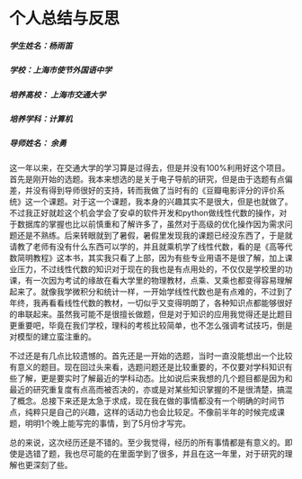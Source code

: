 # 个人总结与反思

#####  学生姓名：杨雨笛

##### 学校：上海市使节外国语中学

##### 培养高校： 上海市交通大学

##### 培养学科：计算机

##### 导师姓名： 余勇

​	这一年以来，在交通大学的学习算是过得去，但是并没有100%利用好这个项目。首先是刚开始的选题。我本来想选的是关于电子导航的研究，但是由于选题有点偏差，并没有得到导师很好的支持，转而我做了当时有的《豆瓣电影评分的评价系统》这一个课题。对于这一个课题，我本身的兴趣其实不是很大，但是也就做了。不过我正好就趁这个机会学会了安卓的软件开发和python做线性代数的操作，对于数据库的掌握也比以前慎重和了解许多了，虽然对于高级的优化操作因为需求问题还是不熟练。后来转眼就到了暑假，暑假里发现我的课题已经没东西了，于是就请教了老师有没有什么东西可以学的，并且就乘机学了线性代数，看的是《高等代数简明教程》这本书，其实我只看了上部，因为有些专业用语不是很了解，加上课业压力，不过线性代数的知识对于现在的我也是有点用处的，不仅仅是学校里的功课，有一次因为考试的缘故在看大学里的物理教材，点乘、叉乘也都变得容易理解起来了。就像我学微积分和统计一样，一开始学线性代数也是有点难的，不过到了年终，我再看看线性代数的教材，一切似乎又变得明朗了，各种知识点都能够很好的串联起来。虽然我可能不是很擅长做题，但是对于知识的应用我觉得还是比题目更重要吧，毕竟在我们学校，理科的考核比较简单，也不怎么强调考试技巧，倒是对模型的建立蛮注重的。

​	不过还是有几点比较遗憾的。首先还是一开始的选题，当时一直没能想出一个比较有意义的题目。现在回过头来看，选题问题还是比较重要的，不仅要对学科知识有些了解，更是要实时了解最近的学科动态。比如说后来我想的几个题目都是因为和最近的研究重复度有点高而被否决的，亦或是对某些知识掌握的不是很清楚，搞混了概念。总接下来还是太急于求成，现在我在做的事情都没有一个明确的时间节点，纯粹只是自己的兴趣，这样的话动力也会比较足。不像前半年的时候完成课题，明明1个晚上能写完的事情，到了5月份才写完。

​	总的来说，这次经历还是不错的。至少我觉得，经历的所有事情都是有意义的。即使是选错了题，我也尽可能的在里面学到了很多，并且在这一年里，对于研究的理解也更深刻了些。